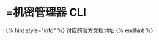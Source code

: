 # =机密管理器 CLI

{% hint style="info" %}
对应的[官方文档地址](https://bitwarden.com/help/secrets-manager-cli/)
{% endhint %}
